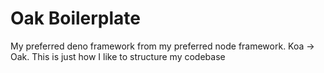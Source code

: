 # Oak Boilerplate
My preferred deno framework from my preferred node framework. Koa -> Oak. This is just how I like to structure my codebase
